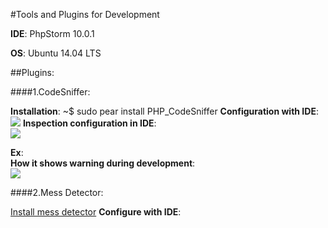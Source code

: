 #Tools and Plugins for Development

**IDE**: PhpStorm 10.0.1

**OS**: Ubuntu 14.04 LTS

##Plugins:

####1.CodeSniffer:

  **Installation**: ~$ sudo pear install PHP_CodeSniffer
  **Configuration with IDE**:  
  ![](/images/logo.png)
  **Inspection configuration in IDE**:  
  ![](/images/logo.png)
  
  **Ex**:  
  **How it shows warning during development**:  
  ![](/images/logo.png)
  
####2.Mess Detector:

  [Install mess detector](http://phpmd.org/download/index.html)
  **Configure with IDE**:
